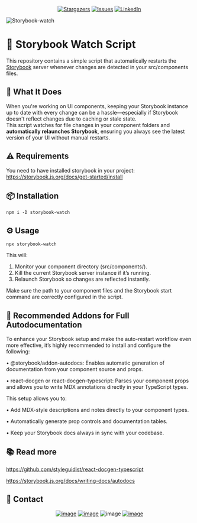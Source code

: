 <div align="center">
  
[![Stargazers][stars-shield]][stars-url]
[![Issues][issues-shield]][issues-url]
[![LinkedIn][linkedin-shield]][linkedin-url]

</div>

![Storybook-watch](https://github.com/user-attachments/assets/fcef080f-802c-4bd3-9893-9453b3b072c9)

# 🔄 Storybook Watch Script

This repository contains a simple script that automatically restarts the [Storybook](https://storybook.js.org/) server whenever changes are detected in your src/components files.

## 🚀 What It Does

When you're working on UI components, keeping your Storybook instance up to date with every change can be a hassle—especially if Storybook doesn't reflect changes due to caching or stale state.  
This script watches for file changes in your component folders and **automatically relaunches Storybook**, ensuring you always see the latest version of your UI without manual restarts.

## ⚠️ Requirements

You need to have installed storybook in your project: https://storybook.js.org/docs/get-started/install

## 📦 Installation

```
npm i -D storybook-watch
```

## ⚙️ Usage

```
npx storybook-watch
```

This will:

1.	Monitor your component directory (src/components/).
2.	Kill the current Storybook server instance if it’s running.
3.	Relaunch Storybook so changes are reflected instantly.

Make sure the path to your component files and the Storybook start command are correctly configured in the script.

## 🧩 Recommended Addons for Full Autodocumentation

To enhance your Storybook setup and make the auto-restart workflow even more effective, it’s highly recommended to install and configure the following:
	
 •	@storybook/addon-autodocs: Enables automatic generation of documentation from your component source and props.
 
 •	react-docgen or react-docgen-typescript: Parses your component props and allows you to write MDX annotations directly in your TypeScript types.

This setup allows you to:

•	Add MDX-style descriptions and notes directly to your component types.

•	Automatically generate prop controls and documentation tables.

•	Keep your Storybook docs always in sync with your codebase.

## 📚 Read more

https://github.com/styleguidist/react-docgen-typescript

https://storybook.js.org/docs/writing-docs/autodocs


## 💬 Contact

<div align="center">
	
[![image](https://img.shields.io/badge/LinkedIn-0077B5?style=for-the-badge&logo=linkedin&logoColor=white)](https://www.linkedin.com/in/egdev/)
[![image](https://img.shields.io/badge/Instagram-purple?style=for-the-badge&logo=instagram&logoColor=white)](https://www.instagram.com/egdev6/)
![image](https://img.shields.io/badge/Egdev5285-8C9EFF?style=for-the-badge&logo=discord&logoColor=white)
[![image](https://img.shields.io/badge/Gmail-D14836?style=for-the-badge&logo=gmail&logoColor=white)](mailto:egdev6@gmail.com)

</div>

[stars-shield]: https://img.shields.io/github/stars/egdev6/storybook-watch.svg?style=for-the-badge
[stars-url]: https://github.com/egdev6/storybook-watch/stargazers
[issues-shield]: https://img.shields.io/github/issues/egdev6/storybook-watch.svg?style=for-the-badge
[issues-url]: https://github.com/egdev6/storybook-watch/issues
[license-shield]: https://img.shields.io/github/license/egdev6/storybook-watch.svg?style=for-the-badge
[license-url]: https://github.com/egdev6/storybook-watch/blob/master/LICENSE.txt
[linkedin-shield]: https://img.shields.io/badge/-LinkedIn-black.svg?style=for-the-badge&logo=linkedin&colorB=555
[linkedin-url]: https://linkedin.com/in/egdev6


